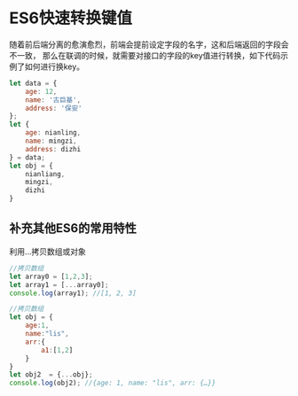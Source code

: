 # ES6快速转换键值
随着前后端分离的愈演愈烈，前端会提前设定字段的名字，这和后端返回的字段会不一致，
那么在联调的时候，就需要对接口的字段的key值进行转换，如下代码示例了如何进行换key。  
```javascript
let data = {
    age: 12,
    name: '古巨基',
    address: '保安'
};
let {
    age: nianling,
    name: mingzi,
    address: dizhi
} = data;
let obj = {
    nianliang,
    mingzi,
    dizhi
}

```

## 补充其他ES6的常用特性
利用...拷贝数组或对象
```javascript
//拷贝数组
let array0 = [1,2,3];
let array1 = [...array0];
console.log(array1); //[1, 2, 3]

//拷贝数组
let obj = {
    age:1,
    name:"lis",
    arr:{
        a1:[1,2]
    }
}
let obj2  = {...obj};
console.log(obj2); //{age: 1, name: "lis", arr: {…}}

```
